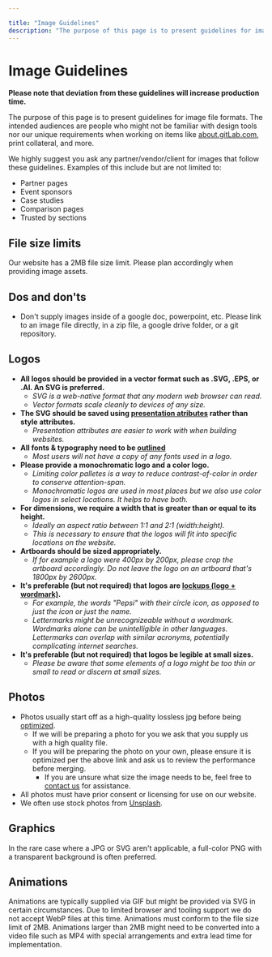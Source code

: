 ```yaml
---

title: "Image Guidelines"
description: "The purpose of this page is to present guidelines for image file formats."
---
```








# Image Guidelines


**Please note that deviation from these guidelines will increase production time.**

The purpose of this page is to present guidelines for image file formats. The intended audiences are people who might not be familiar with design tools nor our unique requirements when working on items like [about.gitLab.com](/), print collateral, and more.

We highly suggest you ask any partner/vendor/client for images that follow these guidelines. Examples of this include but are not limited to:

* Partner pages
* Event sponsors
* Case studies
* Comparison pages
* Trusted by sections

## File size limits

Our website has a 2MB file size limit. Please plan accordingly when providing image assets.

## Dos and don'ts

* Don't supply images inside of a google doc, powerpoint, etc. Please link to an image file directly, in a zip file, a google drive folder, or a git repository.

## Logos

* **All logos should be provided in a vector format such as .SVG, .EPS, or .AI. An SVG is preferred.**
    * *SVG is a web-native format that any modern web browser can read.*
    * *Vector formats scale cleanly to devices of any size.*
* **The SVG should be saved using [presentation atributes](https://css-tricks.com/presentation-attributes-vs-inline-styles/) rather than style attributes.**
    * *Presentation attributes are easier to work with when building websites.*
* **All fonts & typography need to be [outlined](https://www.busybeaver.net/how-to-outline-fonts-in-illustrator/)**
    * *Most users will not have a copy of any fonts used in a logo.*
* **Please provide a monochromatic logo and a color logo.**
    * *Limiting color palletes is a way to reduce contrast-of-color in order to conserve attention-span.*
    * *Monochromatic logos are used in most places but we also use color logos in select locations. It helps to have both.*
* **For dimensions, we require a width that is greater than or equal to its height.**
    * *Ideally an aspect ratio between 1:1 and 2:1 (width:height).*
    * *This is necessary to ensure that the logos will fit into specific locations on the website.*
* **Artboards should be sized appropriately.**
    * *If for example a logo were 400px by 200px, please crop the artboard accordingly. Do not leave the logo on an artboard that's 1800px by 2600px.*
* **It's preferable (but not required) that logos are [lockups (logo + wordmark)](https://kettlefirecreative.com/logo-terminology-wordmark-brandmark-lettermark-lockup/).**
    * *For example, the words "Pepsi" with their circle icon, as opposed to just the icon or just the name.*
    * *Lettermarks might be unrecognizeable without a wordmark. Wordmarks alone can be unintelligible in other languages. Lettermarks can overlap with similar acronyms, potentially complicating internet searches.*
* **It's preferable (but not required) that logos be legible at small sizes.**
    * *Please be aware that some elements of a logo might be too thin or small to read or discern at small sizes.*

## Photos

* Photos usually start off as a high-quality lossless jpg before being [optimized](https://www.wpbeginner.com/beginners-guide/speed-wordpress-save-images-optimized-web/).
  * If we will be preparing a photo for you we ask that you supply us with a high quality file.
  * If you will be preparing the photo on your own, please ensure it is optimized per the above link and ask us to review the performance before merging.
    * If you are unsure what size the image needs to be, feel free to [contact us](/handbook/marketing/digital-experience/#contact-us) for assistance.
* All photos must have prior consent or licensing for use on our website.
* We often use stock photos from [Unsplash](https://unsplash.com/).

## Graphics

In the rare case where a JPG or SVG aren't applicable, a full-color PNG with a transparent background is often preferred.

## Animations

Animations are typically supplied via GIF but might be provided via SVG in certain circumstances. Due to limited browser and tooling support we do not accept WebP files at this time. Animations must conform to the file size limit of 2MB. Animations larger than 2MB might need to be converted into a video file such as MP4 with special arrangements and extra lead time for implementation.
